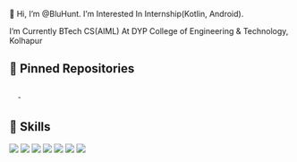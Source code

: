 👋 Hi, I’m @BluHunt.
 I’m Interested In Internship(Kotlin, Android).
 
 I’m Currently BTech CS(AIML) At DYP College of Engineering & Technology, Kolhapur
 
## 📌 Pinned Repositories
<a href="https://github.com/BluHunt/Result-Analysis-Application">
  <img align="center" style="margin:1rem 0.5rem" src="" />
</a>
<a href="https://github.com/BluHunt/Smart-Home">
  <img align="center" style="margin:1rem 0.5rem" src="" />
</a>

## 💼 Skills

![](https://img.shields.io/badge/Code-Kotlin-blue)
![](https://img.shields.io/badge/Code-Flutter-blue)
![](https://img.shields.io/badge/Code-Python-blue)
![](https://img.shields.io/badge/Code-Android-blue)
![](https://img.shields.io/badge/Code-JavaScript-blue)
![](https://img.shields.io/badge/Code-CSS-blue)
![](https://img.shields.io/badge/Code-HTML-blue)


<!---
BluHunt/BluHunt is a ✨ special ✨ repository because its `README.md` (this file) appears on your GitHub profile.
You can click the Preview link to take a look at your changes.
--->
